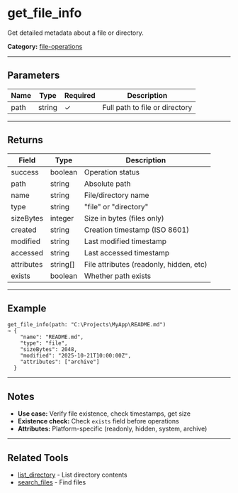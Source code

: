 ﻿# get_file_info

Get detailed metadata about a file or directory.

**Category:** [file-operations](INDEX.md)

---

## Parameters

| Name | Type | Required | Description |
|------|------|----------|-------------|
| path | string | ✓ | Full path to file or directory |

---

## Returns

| Field | Type | Description |
|-------|------|-------------|
| success | boolean | Operation status |
| path | string | Absolute path |
| name | string | File/directory name |
| type | string | "file" or "directory" |
| sizeBytes | integer | Size in bytes (files only) |
| created | string | Creation timestamp (ISO 8601) |
| modified | string | Last modified timestamp |
| accessed | string | Last accessed timestamp |
| attributes | string[] | File attributes (readonly, hidden, etc) |
| exists | boolean | Whether path exists |

---

## Example

```
get_file_info(path: "C:\Projects\MyApp\README.md")
→ {
    "name": "README.md",
    "type": "file",
    "sizeBytes": 2048,
    "modified": "2025-10-21T10:00:00Z",
    "attributes": ["archive"]
  }
```

---

## Notes

- **Use case:** Verify file existence, check timestamps, get size
- **Existence check:** Check `exists` field before operations
- **Attributes:** Platform-specific (readonly, hidden, system, archive)

---

## Related Tools

- [list_directory](list_directory.md) - List directory contents
- [search_files](search_files.md) - Find files